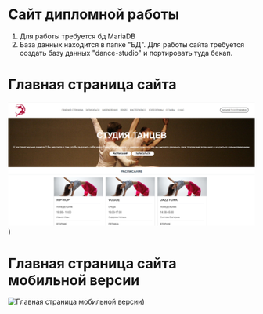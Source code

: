 # Сайт дипломной работы
1. Для работы требуется бд MariaDB
2. База данных находится в папке "БД". Для работы сайта требуется создать базу данных "dance-studio" и портировать туда бекап.
# Главная страница сайта
![Главная страница](https://github.com/crazykivi/site-dance/blob/main/img/dance-img/gl.png))
# Главная страница сайта мобильной версии
![Главная страница мобильной версии]([https://github.com/crazykivi/site-dance/blob/main/img/dance-img/gl.png](https://github.com/crazykivi/site-dance/blob/main/img/dance-img/glm.png)))
